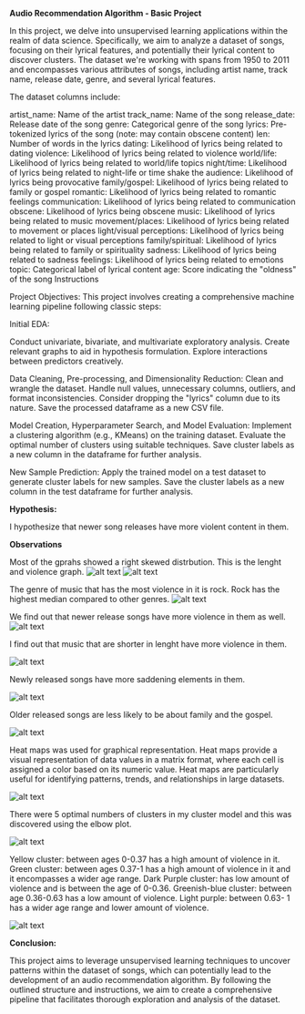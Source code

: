**Audio Recommendation Algorithm - Basic Project**

In this project, we delve into unsupervised learning applications within the realm of data science. Specifically, we aim to analyze a dataset of songs, focusing on their lyrical features, and potentially their lyrical content to discover clusters. The dataset we're working with spans from 1950 to 2011 and encompasses various attributes of songs, including artist name, track name, release date, genre, and several lyrical features.

The dataset columns include:

artist_name: Name of the artist
track_name: Name of the song
release_date: Release date of the song
genre: Categorical genre of the song
lyrics: Pre-tokenized lyrics of the song (note: may contain obscene content)
len: Number of words in the lyrics
dating: Likelihood of lyrics being related to dating
violence: Likelihood of lyrics being related to violence
world/life: Likelihood of lyrics being related to world/life topics
night/time: Likelihood of lyrics being related to night-life or time
shake the audience: Likelihood of lyrics being provocative
family/gospel: Likelihood of lyrics being related to family or gospel
romantic: Likelihood of lyrics being related to romantic feelings
communication: Likelihood of lyrics being related to communication
obscene: Likelihood of lyrics being obscene
music: Likelihood of lyrics being related to music
movement/places: Likelihood of lyrics being related to movement or places
light/visual perceptions: Likelihood of lyrics being related to light or visual perceptions
family/spiritual: Likelihood of lyrics being related to family or spirituality
sadness: Likelihood of lyrics being related to sadness
feelings: Likelihood of lyrics being related to emotions
topic: Categorical label of lyrical content
age: Score indicating the "oldness" of the song
Instructions

Project Objectives:
 This project involves creating a comprehensive machine learning pipeline following classic steps:

Initial EDA:

Conduct univariate, bivariate, and multivariate exploratory analysis.
Create relevant graphs to aid in hypothesis formulation.
Explore interactions between predictors creatively.

Data Cleaning, Pre-processing, and Dimensionality Reduction:
Clean and wrangle the dataset.
Handle null values, unnecessary columns, outliers, and format inconsistencies.
Consider dropping the "lyrics" column due to its nature.
Save the processed dataframe as a new CSV file.

Model Creation, Hyperparameter Search, and Model Evaluation:
Implement a clustering algorithm (e.g., KMeans) on the training dataset.
Evaluate the optimal number of clusters using suitable techniques.
Save cluster labels as a new column in the dataframe for further analysis.

New Sample Prediction:
Apply the trained model on a test dataset to generate cluster labels for new samples.
Save the cluster labels as a new column in the test dataframe for further analysis.

**Hypothesis:**

I hypothesize that newer song releases have more violent content in them.

**Observations**

Most of the gprahs showed a right skewed distrbution. 
This is the lenght and violence graph.
![alt text](image-3.png) ![alt text](image-4.png)


The genre of music that has the most violence in it is rock. Rock has the highest median compared to other genres. 
![alt text](image-5.png)


We find out that newer release songs have more violence in them as well.
![alt text](image-6.png)


I find out that music that are shorter in lenght have more violence in them.


![alt text](image-7.png)


Newly released songs have more saddening elements in them.


![alt text](image-8.png)

Older released songs are less likely to be about family and the gospel.


![alt text](image-9.png)


Heat maps was used for graphical representation. Heat maps provide a visual representation of data values in a matrix format, where each cell is assigned a color based on its numeric value. Heat maps are particularly useful for identifying patterns, trends, and relationships in large datasets.


![alt text](image-11.png)

There were 5 optimal numbers of clusters in my cluster model and this was discovered using the elbow plot.


![alt text](image-12.png)


Yellow cluster: between ages 0-0.37 has a high amount of violence in it.
Green cluster: between ages 0.37-1 has a high amount of violence in it and it encompasses a wider age range.
Dark Purple cluster: has low amount of violence and is between the age of 0-0.36.
Greenish-blue cluster: between age 0.36-0.63 has a low amount of violence.
Light purple: between 0.63- 1 has a wider age range and lower amount of violence.


![alt text](image-10.png)


**Conclusion:**

This project aims to leverage unsupervised learning techniques to uncover patterns within the dataset of songs, which can potentially lead to the development of an audio recommendation algorithm. By following the outlined structure and instructions, we aim to create a comprehensive pipeline that facilitates thorough exploration and analysis of the dataset.
